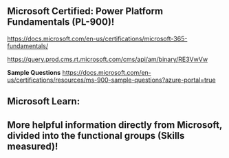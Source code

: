 Microsoft Certified: Power Platform Fundamentals (PL-900)!
-----------------

https://docs.microsoft.com/en-us/certifications/microsoft-365-fundamentals/

https://query.prod.cms.rt.microsoft.com/cms/api/am/binary/RE3VwVw

**Sample Questions**
https://docs.microsoft.com/en-us/certifications/resources/ms-900-sample-questions?azure-portal=true

Microsoft Learn:
----------------




More helpful information directly from Microsoft, divided into the functional groups (Skills measured)!
-------------------
